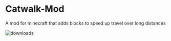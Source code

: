 # Catwalk-Mod
A mod for minecraft that adds blocks to speed up travel over long distances

![downloads](http://cf.way2muchnoise.eu/catwalks.svg)
